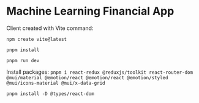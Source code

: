 # Machine Learning Financial App 

Client created with Vite command:

```npm create vite@latest```

```pnpm install```

```pnpm run dev```

Install packages:
```pnpm i react-redux @reduxjs/toolkit react-router-dom @mui/material @emotion/react @emotion/react @emotion/styled @mui/icons-material @mui/x-data-grid```

```pnpm install -D @types/react-dom```

